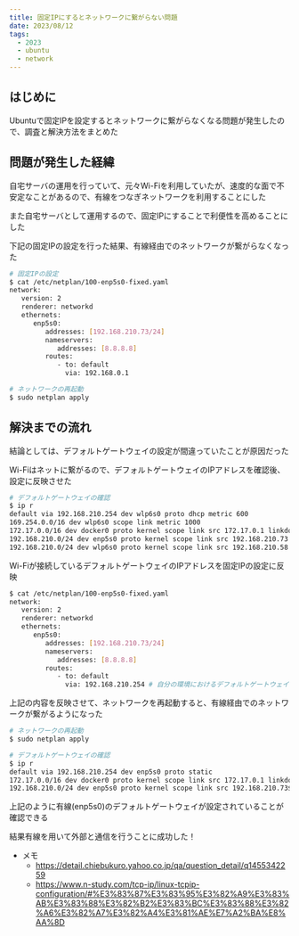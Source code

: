 ```yaml
---
title: 固定IPにするとネットワークに繋がらない問題
date: 2023/08/12
tags:
  - 2023
  - ubuntu
  - network
---
```


## はじめに

Ubuntuで固定IPを設定するとネットワークに繋がらなくなる問題が発生したので、調査と解決方法をまとめた

## 問題が発生した経緯

自宅サーバの運用を行っていて、元々Wi-Fiを利用していたが、速度的な面で不安定なことがあるので、有線をつなぎネットワークを利用することにした

また自宅サーバとして運用するので、固定IPにすることで利便性を高めることにした

下記の固定IPの設定を行った結果、有線経由でのネットワークが繋がらなくなった

```bash
# 固定IPの設定
$ cat /etc/netplan/100-enp5s0-fixed.yaml
network:
   version: 2
   renderer: networkd
   ethernets:
      enp5s0:
         addresses: [192.168.210.73/24]
         nameservers:
            addresses: [8.8.8.8]
         routes:
            - to: default
              via: 192.168.0.1

# ネットワークの再起動
$ sudo netplan apply
```

## 解決までの流れ

結論としては、デフォルトゲートウェイの設定が間違っていたことが原因だった

Wi-Fiはネットに繋がるので、デフォルトゲートウェイのIPアドレスを確認後、設定に反映させた

```bash
# デフォルトゲートウェイの確認
$ ip r
default via 192.168.210.254 dev wlp6s0 proto dhcp metric 600
169.254.0.0/16 dev wlp6s0 scope link metric 1000
172.17.0.0/16 dev docker0 proto kernel scope link src 172.17.0.1 linkdown
192.168.210.0/24 dev enp5s0 proto kernel scope link src 192.168.210.73
192.168.210.0/24 dev wlp6s0 proto kernel scope link src 192.168.210.58 metric 600
```

Wi-Fiが接続しているデフォルトゲートウェイのIPアドレスを固定IPの設定に反映

```bash
$ cat /etc/netplan/100-enp5s0-fixed.yaml
network:
   version: 2
   renderer: networkd
   ethernets:
      enp5s0:
         addresses: [192.168.210.73/24]
         nameservers:
            addresses: [8.8.8.8]
         routes:
            - to: default
              via: 192.168.210.254 # 自分の環境におけるデフォルトゲートウェイのIPアドレス
```

上記の内容を反映させて、ネットワークを再起動すると、有線経由でのネットワークが繋がるようになった

```bash
# ネットワークの再起動
$ sudo netplan apply

# デフォルトゲートウェイの確認
$ ip r
default via 192.168.210.254 dev enp5s0 proto static
172.17.0.0/16 dev docker0 proto kernel scope link src 172.17.0.1 linkdown
192.168.210.0/24 dev enp5s0 proto kernel scope link src 192.168.210.73$
```

上記のように有線(enp5s0)のデフォルトゲートウェイが設定されていることが確認できる

結果有線を用いて外部と通信を行うことに成功した！

- メモ
  - https://detail.chiebukuro.yahoo.co.jp/qa/question_detail/q1455342259
  - https://www.n-study.com/tcp-ip/linux-tcpip-configuration/#%E3%83%87%E3%83%95%E3%82%A9%E3%83%AB%E3%83%88%E3%82%B2%E3%83%BC%E3%83%88%E3%82%A6%E3%82%A7%E3%82%A4%E3%81%AE%E7%A2%BA%E8%AA%8D
